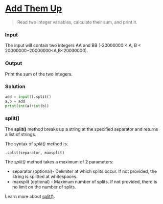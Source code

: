 # [Add Them Up](https://toph.co/p/add-them-up)
> Read two integer variables, calculate their sum, and print it.
### Input
The input will contain two integers AA and BB (-20000000 < A, B < 20000000−20000000<A,B<20000000).

### Output
Print the sum of the two integers.

### Solution
```python
add = input().split()
a,b = add
print(int(a)+int(b))
```
### split()
The **split()** method breaks up a string at the specified separator and returns a list of strings.

The syntax of *split()* method is:
```
.split(separator, maxsplit)
```
The *split()* method takes a maximum of 2 parameters:
* separator (optional)- Delimiter at which splits occur. If not provided, the string is splitted at whitespaces.
* maxsplit (optional) - Maximum number of splits. If not provided, there is no limit on the number of splits.

Learn more about [split()](https://www.programiz.com/python-programming/methods/string/split).
